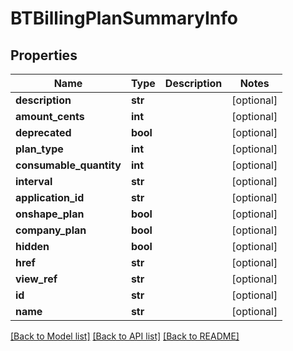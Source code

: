 # BTBillingPlanSummaryInfo

## Properties
Name | Type | Description | Notes
------------ | ------------- | ------------- | -------------
**description** | **str** |  | [optional] 
**amount_cents** | **int** |  | [optional] 
**deprecated** | **bool** |  | [optional] 
**plan_type** | **int** |  | [optional] 
**consumable_quantity** | **int** |  | [optional] 
**interval** | **str** |  | [optional] 
**application_id** | **str** |  | [optional] 
**onshape_plan** | **bool** |  | [optional] 
**company_plan** | **bool** |  | [optional] 
**hidden** | **bool** |  | [optional] 
**href** | **str** |  | [optional] 
**view_ref** | **str** |  | [optional] 
**id** | **str** |  | [optional] 
**name** | **str** |  | [optional] 

[[Back to Model list]](../README.md#documentation-for-models) [[Back to API list]](../README.md#documentation-for-api-endpoints) [[Back to README]](../README.md)


